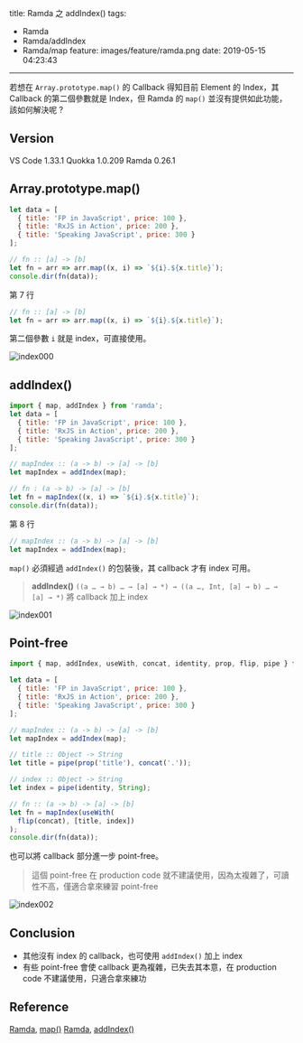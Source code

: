 title: Ramda 之 addIndex()
tags:
  - Ramda
  - Ramda/addIndex
  - Ramda/map
feature: images/feature/ramda.png
date: 2019-05-15 04:23:43
---
若想在 `Array.prototype.map()` 的 Callback 得知目前 Element 的 Index，其 Callback 的第二個參數就是 Index，但 Ramda 的 `map()` 並沒有提供如此功能，該如何解決呢 ?

<!-- more -->

## Version

VS Code 1.33.1
Quokka 1.0.209
Ramda 0.26.1

## Array.prototype.map()

```javascript
let data = [
  { title: 'FP in JavaScript', price: 100 },
  { title: 'RxJS in Action', price: 200 },
  { title: 'Speaking JavaScript', price: 300 }
];

// fn :: [a] -> [b]
let fn = arr => arr.map((x, i) => `${i}.${x.title}`);
console.dir(fn(data));
```

第 7 行

```javascript
// fn :: [a] -> [b]
let fn = arr => arr.map((x, i) => `${i}.${x.title}`);
```

第二個參數 `i` 就是 index，可直接使用。

![index000](/images/ramda/addindex/index000.png)

## addIndex()

```javascript
import { map, addIndex } from 'ramda';
let data = [
  { title: 'FP in JavaScript', price: 100 },
  { title: 'RxJS in Action', price: 200 },
  { title: 'Speaking JavaScript', price: 300 }
];

// mapIndex :: (a -> b) -> [a] -> [b]
let mapIndex = addIndex(map);

// fn : (a -> b) -> [a] -> [b]
let fn = mapIndex((x, i) => `${i}.${x.title}`);
console.dir(fn(data));
```

第 8 行

```javascript
// mapIndex :: (a -> b) -> [a] -> [b]
let mapIndex = addIndex(map);
```

`map()` 必須經過 `addIndex()` 的包裝後，其 callback 才有 index 可用。

>**addIndex()**
>`((a … → b) … → [a] → *) → ((a …, Int, [a] → b) … → [a] → *)`
>將 callback 加上 index

![index001](/images/ramda/addindex/index001.png)

## Point-free

```javascript
import { map, addIndex, useWith, concat, identity, prop, flip, pipe } from 'ramda';

let data = [
  { title: 'FP in JavaScript', price: 100 },
  { title: 'RxJS in Action', price: 200 },
  { title: 'Speaking JavaScript', price: 300 }
];

// mapIndex :: (a -> b) -> [a] -> [b]
let mapIndex = addIndex(map);

// title :: Object -> String
let title = pipe(prop('title'), concat('.'));

// index :: Object -> String
let index = pipe(identity, String);

// fn :: (a -> b) -> [a] -> [b]
let fn = mapIndex(useWith(
  flip(concat), [title, index])
);
console.dir(fn(data));
```

也可以將 callback 部分進一步 point-free。

> 這個 point-free 在 production code 就不建議使用，因為太複雜了，可讀性不高，僅適合拿來練習 point-free

![index002](/images/ramda/addindex/index002.png)

## Conclusion

* 其他沒有 index 的 callback，也可使用 `addIndex()` 加上 index
* 有些 point-free 會使 callback 更為複雜，已失去其本意，在 production code 不建議使用，只適合拿來練功

## Reference

[Ramda](https://ramdajs.com), [map()](https://ramdajs.com/docs/#map)
[Ramda](https://ramdajs.com), [addIndex()](https://ramdajs.com/docs/#addIndex)